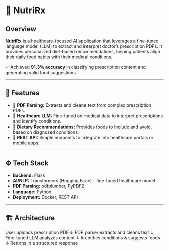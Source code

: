 # 🥗 NutriRx

## Overview
**NutriRx** is a healthcare-focused AI application that leverages a fine-tuned language model (LLM) to extract and interpret doctor’s prescription PDFs. It provides personalized diet-based recommendations, helping patients align their daily food habits with their medical conditions.

✅ Achieved **91.3% accuracy** in classifying prescription content and generating valid food suggestions.

---

## 🚀 Features
- 📄 **PDF Parsing:** Extracts and cleans text from complex prescription PDFs.
- 🧠 **Healthcare LLM:** Fine-tuned on medical data to interpret prescriptions and identify conditions.
- 🥗 **Dietary Recommendations:** Provides foods to include and avoid, based on diagnosed conditions.
- 🚀 **REST API:** Simple endpoints to integrate into healthcare portals or mobile apps.

---

## ⚙️ Tech Stack
- **Backend:** Flask
- **AI/NLP:** Transformers (Hugging Face) - fine-tuned healthcare model
- **PDF Parsing:** pdfplumber, PyPDF2
- **Language:** Python
- **Deployment:** Docker, REST API

---

## 🏗️ Architecture
User uploads prescription PDF
↓
PDF parser extracts and cleans text
↓
Fine-tuned LLM analyzes content
↓
Identifies conditions & suggests foods
↓
Returns in a structured  response
